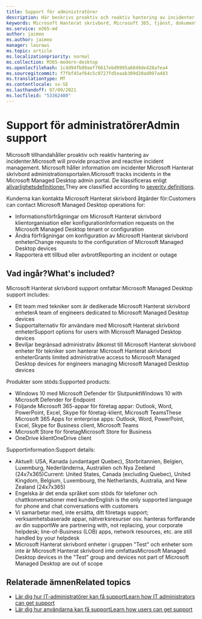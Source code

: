 ```yaml
---
title: Support för administratörer
description: Här beskrivs proaktiv och reaktiv hantering av incidenter för Microsoft Hanterat skrivbord.
keywords: Microsoft Hanterat skrivbord, Microsoft 365, tjänst, dokumentation
ms.service: m365-md
author: jaimeo
ms.author: jaimeo
manager: laurawi
ms.topic: article
ms.localizationpriority: normal
ms.collection: M365-modern-desktop
ms.openlocfilehash: 1c4d94fb89aef76617ebd0995a6849de428afea4
ms.sourcegitcommit: f7fbf45af64c5c0727fd5eaab309d20ad097a483
ms.translationtype: MT
ms.contentlocale: sv-SE
ms.lasthandoff: 07/09/2021
ms.locfileid: "53362480"
---
```

# <a name="admin-support"></a><span data-ttu-id="1211e-104">Support för administratörer</span><span class="sxs-lookup"><span data-stu-id="1211e-104">Admin support</span></span>

<span data-ttu-id="1211e-105">Microsoft tillhandahåller proaktiv och reaktiv hantering av incidenter.</span><span class="sxs-lookup"><span data-stu-id="1211e-105">Microsoft will provide proactive and reactive incident management.</span></span> <span data-ttu-id="1211e-106">Microsoft håller information om incidenter Microsoft Hanterat skrivbord administrationsportalen.</span><span class="sxs-lookup"><span data-stu-id="1211e-106">Microsoft tracks incidents in the Microsoft Managed Desktop admin portal.</span></span> <span data-ttu-id="1211e-107">De klassificeras enligt [allvarlighetsdefinitioner.](../working-with-managed-desktop/admin-support.md#sev)</span><span class="sxs-lookup"><span data-stu-id="1211e-107">They are classified according to [severity definitions](../working-with-managed-desktop/admin-support.md#sev).</span></span>

<span data-ttu-id="1211e-108">Kunderna kan kontakta Microsoft Hanterat skrivbord åtgärder för:</span><span class="sxs-lookup"><span data-stu-id="1211e-108">Customers can contact Microsoft Managed Desktop operations for:</span></span>
- <span data-ttu-id="1211e-109">Informationsförfrågningar om Microsoft Hanterat skrivbord klientorganisation eller konfiguration</span><span class="sxs-lookup"><span data-stu-id="1211e-109">Information requests on the Microsoft Managed Desktop tenant or configuration</span></span>
- <span data-ttu-id="1211e-110">Ändra förfrågningar om konfiguration av Microsoft Hanterat skrivbord enheter</span><span class="sxs-lookup"><span data-stu-id="1211e-110">Change requests to the configuration of Microsoft Managed Desktop devices</span></span>
- <span data-ttu-id="1211e-111">Rapportera ett tillbud eller avbrott</span><span class="sxs-lookup"><span data-stu-id="1211e-111">Reporting an incident or outage</span></span>

## <a name="whats-included"></a><span data-ttu-id="1211e-112">Vad ingår?</span><span class="sxs-lookup"><span data-stu-id="1211e-112">What's included?</span></span>

<span data-ttu-id="1211e-113">Microsoft Hanterat skrivbord support omfattar:</span><span class="sxs-lookup"><span data-stu-id="1211e-113">Microsoft Managed Desktop support includes:</span></span>

- <span data-ttu-id="1211e-114">Ett team med tekniker som är dedikerade Microsoft Hanterat skrivbord enheter</span><span class="sxs-lookup"><span data-stu-id="1211e-114">A team of engineers dedicated to Microsoft Managed Desktop devices</span></span>
- <span data-ttu-id="1211e-115">Supportalternativ för användare med Microsoft Hanterat skrivbord enheter</span><span class="sxs-lookup"><span data-stu-id="1211e-115">Support options for users with Microsoft Managed Desktop devices</span></span>
- <span data-ttu-id="1211e-116">Beviljar begränsad administrativ åtkomst till Microsoft Hanterat skrivbord enheter för tekniker som hanterar Microsoft Hanterat skrivbord enheter</span><span class="sxs-lookup"><span data-stu-id="1211e-116">Grants limited administrative access to Microsoft Managed Desktop devices for engineers managing Microsoft Managed Desktop devices</span></span> 

<span data-ttu-id="1211e-117">Produkter som stöds:</span><span class="sxs-lookup"><span data-stu-id="1211e-117">Supported products:</span></span>

- <span data-ttu-id="1211e-118">Windows 10 med Microsoft Defender för Slutpunkt</span><span class="sxs-lookup"><span data-stu-id="1211e-118">Windows 10 with Microsoft Defender for Endpoint</span></span>
- <span data-ttu-id="1211e-119">Följande Microsoft 365-appar för företag appar: Outlook, Word, PowerPoint, Excel, Skype för företag-klient, Microsoft Teams</span><span class="sxs-lookup"><span data-stu-id="1211e-119">These Microsoft 365 Apps for enterprise apps: Outlook, Word, PowerPoint, Excel, Skype for Business client, Microsoft Teams</span></span> 
- <span data-ttu-id="1211e-120">Microsoft Store för företag</span><span class="sxs-lookup"><span data-stu-id="1211e-120">Microsoft Store for Business</span></span> 
- <span data-ttu-id="1211e-121">OneDrive klient</span><span class="sxs-lookup"><span data-stu-id="1211e-121">OneDrive client</span></span> 

<span data-ttu-id="1211e-122">Supportinformation:</span><span class="sxs-lookup"><span data-stu-id="1211e-122">Support details:</span></span>

- <span data-ttu-id="1211e-123">Aktuell: USA, Kanada (undantaget Quebec), Storbritannien, Belgien, Luxemburg, Nederländerna, Australien och Nya Zeeland (24x7x365)</span><span class="sxs-lookup"><span data-stu-id="1211e-123">Current: United States, Canada (excluding Quebec), United Kingdom, Belgium, Luxembourg, the Netherlands, Australia, and New Zealand (24x7x365)</span></span> 
- <span data-ttu-id="1211e-124">Engelska är det enda språket som stöds för telefoner och chattkonversationer med kunder</span><span class="sxs-lookup"><span data-stu-id="1211e-124">English is the only supported language for phone and chat conversations with customers</span></span> 
- <span data-ttu-id="1211e-125">Vi samarbetar med, inte ersätta, ditt företags support; verksamhetsbaserade appar, nätverksresurser osv. hanteras fortfarande av din support</span><span class="sxs-lookup"><span data-stu-id="1211e-125">We are partnering with, not replacing, your corporate helpdesk; line-of-Business (LOB) apps, network resources, etc. are still handled by your helpdesk</span></span> 
- <span data-ttu-id="1211e-126">Microsoft Hanterat skrivbord enheter i gruppen "Test" och enheter som inte är Microsoft Hanterat skrivbord inte omfattas</span><span class="sxs-lookup"><span data-stu-id="1211e-126">Microsoft Managed Desktop devices in the "Test" group and devices not part of Microsoft Managed Desktop are out of scope</span></span> 


## <a name="related-topics"></a><span data-ttu-id="1211e-127">Relaterade ämnen</span><span class="sxs-lookup"><span data-stu-id="1211e-127">Related topics</span></span>

- [<span data-ttu-id="1211e-128">Lär dig hur IT-administratörer kan få support</span><span class="sxs-lookup"><span data-stu-id="1211e-128">Learn how IT administrators can get support</span></span>](../working-with-managed-desktop/admin-support.md)
- [<span data-ttu-id="1211e-129">Lär dig hur användarna kan få support</span><span class="sxs-lookup"><span data-stu-id="1211e-129">Learn how users can get support</span></span>](../working-with-managed-desktop/end-user-support.md)
